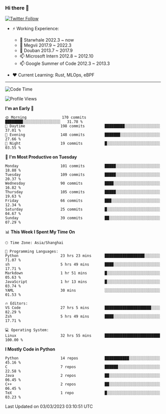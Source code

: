 ### Hi there 👋

[![Twitter Follow](https://img.shields.io/twitter/follow/tianweidut?style=social)](https://twitter.com/tianweidut)

- ⚡ Working Experience:
  - 🔭 Starwhale 2022.3 ~ now
  - 🌱 Megvii 2017.9 ~ 2022.3
  - 🌱 Douban 2013.7 ~ 2017.9
  - 📫 Microsoft Intern 2012.8 ~ 2012.10
  - 📫 Google Summer of Code 2012.3 ~ 2013.3

- ❤️ Current Learning: Rust, MLOps, eBPF

---
<!--START_SECTION:waka-->
![Code Time](http://img.shields.io/badge/Code%20Time-3%2C734%20hrs%2033%20mins-blue)

![Profile Views](http://img.shields.io/badge/Profile%20Views-0-blue)

**I'm an Early 🐤** 

```text
🌞 Morning                170 commits         ████████░░░░░░░░░░░░░░░░░   31.78 % 
🌆 Daytime                198 commits         █████████░░░░░░░░░░░░░░░░   37.01 % 
🌃 Evening                148 commits         ███████░░░░░░░░░░░░░░░░░░   27.66 % 
🌙 Night                  19 commits          █░░░░░░░░░░░░░░░░░░░░░░░░   03.55 % 
```
📅 **I'm Most Productive on Tuesday** 

```text
Monday                   101 commits         █████░░░░░░░░░░░░░░░░░░░░   18.88 % 
Tuesday                  109 commits         █████░░░░░░░░░░░░░░░░░░░░   20.37 % 
Wednesday                90 commits          ████░░░░░░░░░░░░░░░░░░░░░   16.82 % 
Thursday                 105 commits         █████░░░░░░░░░░░░░░░░░░░░   19.63 % 
Friday                   66 commits          ███░░░░░░░░░░░░░░░░░░░░░░   12.34 % 
Saturday                 25 commits          █░░░░░░░░░░░░░░░░░░░░░░░░   04.67 % 
Sunday                   39 commits          ██░░░░░░░░░░░░░░░░░░░░░░░   07.29 % 
```


📊 **This Week I Spent My Time On** 

```text
🕑︎ Time Zone: Asia/Shanghai

💬 Programming Languages: 
Python                   23 hrs 23 mins      ██████████████████░░░░░░░   71.07 % 
sh                       5 hrs 49 mins       ████░░░░░░░░░░░░░░░░░░░░░   17.71 % 
Markdown                 1 hr 51 mins        █░░░░░░░░░░░░░░░░░░░░░░░░   05.63 % 
JavaScript               1 hr 13 mins        █░░░░░░░░░░░░░░░░░░░░░░░░   03.74 % 
YAML                     30 mins             ░░░░░░░░░░░░░░░░░░░░░░░░░   01.53 % 

🔥 Editors: 
VS Code                  27 hrs 5 mins       █████████████████████░░░░   82.29 % 
Zsh                      5 hrs 49 mins       ████░░░░░░░░░░░░░░░░░░░░░   17.71 % 

💻 Operating System: 
Linux                    32 hrs 55 mins      █████████████████████████   100.00 % 
```

**I Mostly Code in Python** 

```text
Python                   14 repos            ███████████░░░░░░░░░░░░░░   45.16 % 
C                        7 repos             ██████░░░░░░░░░░░░░░░░░░░   22.58 % 
Java                     2 repos             ██░░░░░░░░░░░░░░░░░░░░░░░   06.45 % 
C++                      2 repos             ██░░░░░░░░░░░░░░░░░░░░░░░   06.45 % 
TeX                      1 repo              █░░░░░░░░░░░░░░░░░░░░░░░░   03.23 % 
```




 Last Updated on 03/03/2023 03:10:51 UTC
<!--END_SECTION:waka-->